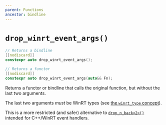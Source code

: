 ```yaml
---
parent: Functions
ancestor: bindline
---
```


# `drop_winrt_event_args()`

```c++
// Returns a bindline
[[nodiscard]]
constexpr auto drop_winrt_event_args();

// Returns a functor
[[nodiscard]]
constexpr auto drop_winrt_event_args(auto&& Fn);
```

Returns a functor or bindline that calls the original function, but without the last two arguments.

The last two arguments *must* be WinRT types (see [the `winrt_type` concept](../../../cppwinrt/reference/concepts/winrt_type.md)).

This is a more restricted (and safer) alternative to [`drop_n_back<2>()`](drop_n_back.md) intended for C++/WinRT event handlers.